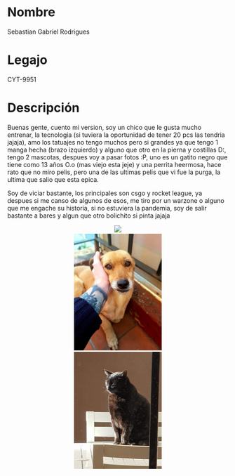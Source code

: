 # Nombre 

Sebastian Gabriel Rodrigues

# Legajo

CYT-9951

# Descripción

Buenas gente, cuento mi version, soy un chico que le gusta mucho entrenar, la tecnologia (si tuviera la oportunidad de tener 20 pcs las tendria jajaja), amo los tatuajes no tengo muchos pero si grandes ya que tengo 1 manga hecha (brazo izquierdo) y alguno que otro en la pierna y costillas D:, tengo 2 mascotas, despues voy a pasar fotos :P, uno es un gatito negro que tiene como 13 años O.o (mas viejo esta jeje) y una perrita heermosa, hace rato que no miro pelis, pero una de las ultimas pelis que vi fue la purga, la ultima que salio que esta epica.

Soy de viciar bastante, los principales son csgo y rocket league, ya despues si me canso de algunos de esos, me tiro por un warzone o alguno que me engache su historia, si no estuviera la pandemia, soy de salir bastante a bares y algun que otro bolichito si pinta jajaja

<div style="text-align:center"><img src="yo.jpg" width="200" />

<div style="text-align:center"><img src="Luli.jpg" width="200" />

<div style="text-align:center"><img src="Negrito.jpg" width="200" />